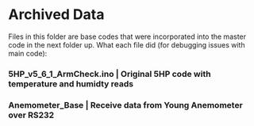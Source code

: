 # Archived Data
Files in this folder are base codes that were incorporated into the master code in the next folder up. What each file did (for debugging issues with main code):

### 5HP_v5_6_1_ArmCheck.ino  |  Original 5HP code with temperature and humidty reads

### Anemometer_Base          |  Receive data from Young Anemometer over RS232
